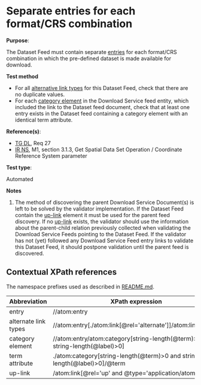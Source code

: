 # Separate entries for each format/CRS combination

**Purpose**:

The Dataset Feed must contain separate [entries](#entry) for each format/CRS combination in which the pre-defined dataset is made available for download.

 **Test method**

* For all [alternative link types](#alternatelinktypes) for this Dataset Feed, check that there are no duplicate values.
* For each [category element](#category) in the Download Service feed entity, which included the link to the Dataset feed document, check that at least one entry exists in the Dataset feed containing a category element with an identical term attribute.

**Reference(s)**:

* [TG DL](README.md#ref_TG_DL), Req 27
* [IR NS](README.md#ref_IR_NS), M1, section 3.1.3, Get Spatial Data Set Operation / Coordinate Reference System parameter

**Test type**:

Automated

**Notes**

1. The method of discovering the parent Download Service Document(s) is left to be solved by the validator implementation. If the Dataset Feed contain the [up-link](#uplink) element it must be used for the parent feed discovery. If no [up-link](#uplink) exists, the validator should use the information about the parent-child relation previously collected when validating the Download Service Feeds pointing to the Dataset Feed. If the validator has not (yet) followed any Download Service Feed entry links to validate this Dataset Feed, it should postpone validation until the parent feed is discovered.

## Contextual XPath references

The namespace prefixes used as described in [README.md](README.md#namespaces).

Abbreviation                                               |  XPath expression
---------------------------------------------------------- | -------------------------------------------------------------------------
entry <a name="entry"></a> | //atom:entry
alternate link types <a name="alternatelinkentries"></a> | //atom:entry[./atom:link[@rel='alternate']]/atom:link/@type
category element <a name="category"></a> | //atom:entry/atom:category[string-length(@term)>0 and string-length(@label)>0]
term attribute <a name="term"></a> | ./atom:category[string-length(@term)>0 and string-length(@label)>0]/@term
up-link <a name="uplink"></a> | /atom:link[@rel='up' and @type='application/atom+xml']
